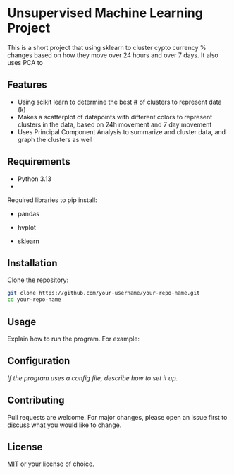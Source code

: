# Unsupervised Machine Learning Project
This is a short project that using sklearn to cluster cypto currency % changes based on how they move over 24 hours and over 7 days. It also uses PCA to 
## Features

- Using scikit learn to determine the best # of clusters to represent data (k) 
- Makes a scatterplot of datapoints with different colors to represent clusters in the data, based on 24h movement and 7 day movement
- Uses Principal Component Analysis to summarize and cluster data, and graph the clusters as well

## Requirements

- Python 3.13
- 

Required libraries to pip install:

- pandas

- hvplot

- sklearn


## Installation

Clone the repository:

```bash
git clone https://github.com/your-username/your-repo-name.git
cd your-repo-name
```

## Usage

Explain how to run the program. For example:


## Configuration

_If the program uses a config file, describe how to set it up._

## Contributing

Pull requests are welcome. For major changes, please open an issue first to discuss what you would like to change.

## License

[MIT](LICENSE) or your license of choice.
